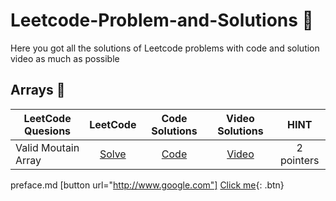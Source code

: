 # Leetcode-Problem-and-Solutions 🚀
Here you got all the solutions of Leetcode problems with code and solution video as much as possible

## Arrays 🚀
| LeetCode Quesions  | LeetCode | Code Solutions | Video Solutions | HINT
| ------------- | :-------------: | :-------------: | :---------: |:---------: |
Valid Moutain Array | [Solve](https://leetcode.com/problems/valid-mountain-array/) | [Code](https://github.com/RecursiveSharma/Leetcode-Problem-and-Solutions/blob/main/ValidMoutainArray.md) | [Video](https://youtu.be/tVDTjm_fYbQ) | 2 pointers

preface.md
[button url="http://www.google.com"]
[Click me](http://www.google.com){: .btn}
